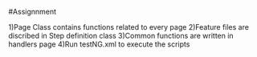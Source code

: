 #Assignnment
 
1)Page Class contains functions related to every page
2)Feature files are discribed in Step definition class
3)Common functions are written in handlers page
4)Run testNG.xml to execute the scripts

